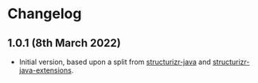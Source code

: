 # Changelog

## 1.0.1 (8th March 2022)

- Initial version, based upon a split from [structurizr-java](https://github.com/structurizr/java) and [structurizr-java-extensions](https://github.com/structurizr/java-extensions).